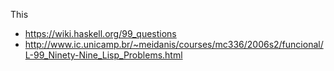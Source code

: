 This

* https://wiki.haskell.org/99_questions
* http://www.ic.unicamp.br/~meidanis/courses/mc336/2006s2/funcional/L-99_Ninety-Nine_Lisp_Problems.html